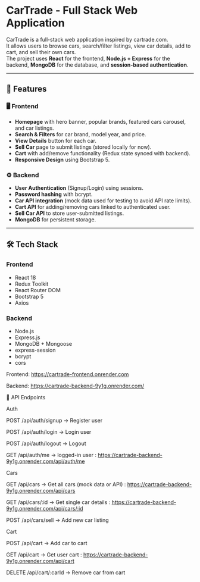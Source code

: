 # CarTrade - Full Stack Web Application

CarTrade is a full-stack web application inspired by cartrade.com.  
It allows users to browse cars, search/filter listings, view car details, add to cart, and sell their own cars.  
The project uses **React** for the frontend, **Node.js + Express** for the backend, **MongoDB** for the database, and **session-based authentication**.

---

## 🚀 Features

### 🖥️ Frontend
- **Homepage** with hero banner, popular brands, featured cars carousel, and car listings.
- **Search & Filters** for car brand, model year, and price.
- **View Details** button for each car.
- **Sell Car** page to submit listings (stored locally for now).
- **Cart** with add/remove functionality (Redux state synced with backend).
- **Responsive Design** using Bootstrap 5.

### ⚙️ Backend
- **User Authentication** (Signup/Login) using sessions.
- **Password hashing** with bcrypt.
- **Car API integration** (mock data used for testing to avoid API rate limits).
- **Cart API** for adding/removing cars linked to authenticated user.
- **Sell Car API** to store user-submitted listings.
- **MongoDB** for persistent storage.

---

## 🛠️ Tech Stack

### Frontend
- React 18
- Redux Toolkit
- React Router DOM
- Bootstrap 5
- Axios

### Backend
- Node.js
- Express.js
- MongoDB + Mongoose
- express-session
- bcrypt
- cors

Frontend: https://cartrade-frontend.onrender.com

Backend:  https://cartrade-backend-9y1g.onrender.com/

🔗 API Endpoints

Auth

POST /api/auth/signup → Register user

POST /api/auth/login → Login user

POST /api/auth/logout → Logout

GET  /api/auth/me → logged-in user  : https://cartrade-backend-9y1g.onrender.com/api/auth/me


Cars

GET /api/cars → Get all cars (mock data or API) : https://cartrade-backend-9y1g.onrender.com/api/cars

GET /api/cars/:id → Get single car details : https://cartrade-backend-9y1g.onrender.com/api/cars/:id

POST /api/cars/sell → Add new car listing

Cart

POST /api/cart → Add car to cart

GET /api/cart → Get user cart : https://cartrade-backend-9y1g.onrender.com/api/cart

DELETE /api/cart/:carId → Remove car from cart 



